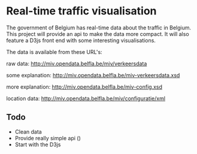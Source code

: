 # Real-time traffic visualisation

The government of Belgium has real-time data about the traffic in Belgium. This project will provide an api to make the data more compact. It will also feature a D3js front end with some interesting visualisations.

The data is available from these URL's:

raw data: http://miv.opendata.belfla.be/miv/verkeersdata

some explanation: http://miv.opendata.belfla.be/miv-verkeersdata.xsd

more explanation: http://miv.opendata.belfla.be/miv-config.xsd

location data: http://miv.opendata.belfla.be/miv/configuratie/xml

## Todo

* Clean data
* Provide really simple api ()
* Start with the D3js
